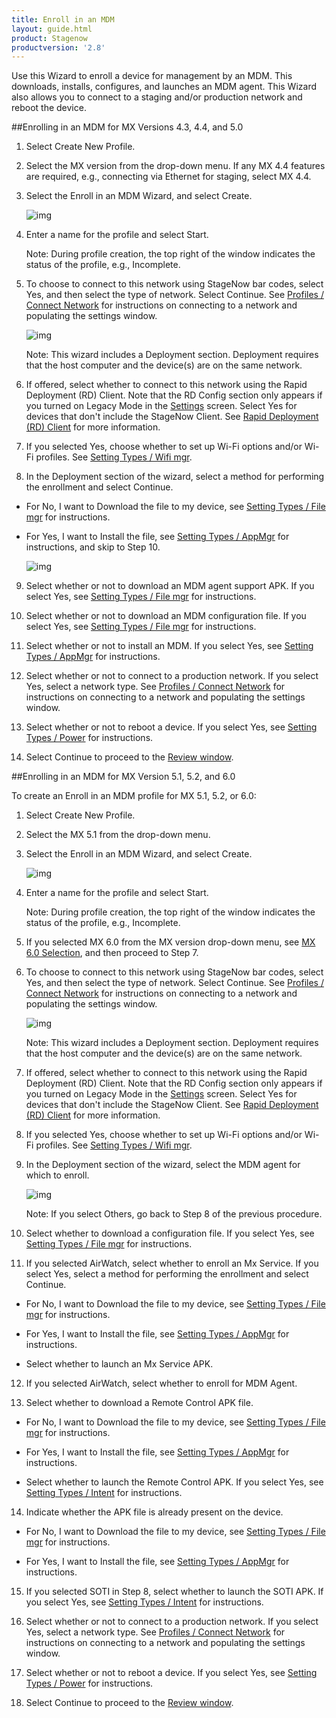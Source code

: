 ```yaml
---
title: Enroll in an MDM
layout: guide.html
product: Stagenow
productversion: '2.8'
---
```

Use this Wizard to enroll a device for management by an MDM.  This downloads, installs, configures, and launches an MDM agent.  This Wizard also allows you to connect to a staging and/or production network and reboot the device. 

##Enrolling in an MDM for MX Versions 4.3, 4.4, and 5.0

1. Select Create New Profile.

2. Select the MX version from the drop-down menu. If any MX 4.4 features are required, e.g., connecting via Ethernet for staging, select MX 4.4.

3. Select the Enroll in an MDM Wizard, and select Create.

    ![img](../../images/profiles/enrollmdm_name.jpg)

4. Enter a name for the profile and select Start.

    Note: During profile creation, the top right of the window indicates the status of the profile, e.g., Incomplete.

5. To choose to connect to this network using StageNow bar codes, select Yes, and then select the type of network. Select Continue. See [Profiles / Connect Network](../../Profiles/ConnectNetwork) for instructions on connecting to a network and populating the settings window.

    ![img](../../images/profiles/enrollmdm2.jpg)

    Note: This wizard includes a Deployment section. Deployment requires that the host computer and the device(s) are on the same network. 

6. If offered, select whether to connect to this network using the Rapid Deployment (RD) Client. Note that the RD Config section only appears if you turned on Legacy Mode in the [Settings](../../gettingstarted?Settings) screen. Select Yes for devices that don't include the StageNow Client. See [Rapid Deployment (RD) Client](../../stageclient?Rapid%20Deployment%20Client) for more information.

7. If you selected Yes, choose whether to set up Wi-Fi options and/or Wi-Fi profiles. See [Setting Types / Wifi mgr](../../csp/wifi).

8. In the Deployment section of the wizard, select a method for performing the enrollment and select Continue.
* For No, I want to Download the file to my device, see [Setting Types / File mgr](../../csp/file) for instructions.
* For Yes, I want to Install the file, see [Setting Types / AppMgr](../../csp/app) for instructions, and skip to Step 10.

    ![img](../../images/profiles/enrollmdm_method.jpg)

9. Select whether or not to download an MDM agent support APK. If you select Yes, see [Setting Types / File mgr](../../csp/file) for instructions. 

10. Select whether or not to download an MDM configuration file. If you select Yes, see [Setting Types / File mgr](../../csp/file) for instructions.

11. Select whether or not to install an MDM. If you select Yes, see [Setting Types / AppMgr](../../csp/app) for instructions.

12. Select whether or not to connect to a production network. If you select Yes, select a network type.  See [Profiles / Connect Network](../../Profiles/ConnectNetwork) for instructions on connecting to a network and populating the settings window.

13. Select whether or not to reboot a device. If you select Yes, see [Setting Types / Power](../../csp/power) for instructions.

14. Select Continue to proceed to the [Review window](../../stagingprofiles?Review).


##Enrolling in an MDM for MX Version 5.1, 5.2, and 6.0

To create an Enroll in an MDM profile for MX 5.1, 5.2, or 6.0:

1. Select Create New Profile.

2. Select the MX 5.1 from the drop-down menu. 

3. Select the Enroll in an MDM Wizard, and select Create.

    ![img](../../images/profiles/enrollmdm_name.jpg)

4. Enter a name for the profile and select Start.

    Note: During profile creation, the top right of the window indicates the status of the profile, e.g., Incomplete.

5. If you selected MX 6.0 from the MX version drop-down menu, see [MX 6.0 Selection](../../stagingprofiles?MX%206.0%20Selection), and then proceed to Step 7.

6. To choose to connect to this network using StageNow bar codes, select Yes, and then select the type of network. Select Continue. See [Profiles / Connect Network](../../Profiles/ConnectNetwork) for instructions on connecting to a network and populating the settings window.

    ![img](../../images/profiles/enrollmdm2.jpg)

    Note: This wizard includes a Deployment section. Deployment requires that the host computer and the device(s) are on the same network. 

7. If offered, select whether to connect to this network using the Rapid Deployment (RD) Client. Note that the RD Config section only appears if you turned on Legacy Mode in the [Settings](../../gettingstarted?Settings) screen. Select Yes for devices that don't include the StageNow Client. See [Rapid Deployment (RD) Client](../../stageclient?Rapid%20Deployment%20Client) for more information.

8. If you selected Yes, choose whether to set up Wi-Fi options and/or Wi-Fi profiles. See [Setting Types / Wifi mgr](../../csp/wifi).

9. In the Deployment section of the wizard, select the MDM agent for which to enroll.

    ![img](../../images/profiles/enrollmdm_agent.jpg)

    Note: If you select Others, go back to Step 8 of the previous procedure. 

10. Select whether to download a configuration file. If you select Yes, see [Setting Types / File mgr](../../csp/file) for instructions.

11. If you selected AirWatch, select whether to enroll an Mx Service. If you select Yes, select a method for performing the enrollment and select Continue.

* For No, I want to Download the file to my device, see [Setting Types / File mgr](../../csp/file) for instructions.

* For Yes, I want to Install the file, see [Setting Types / AppMgr](../../csp/app) for instructions.

* Select whether to launch an Mx Service APK.

12. If you selected AirWatch, select whether to enroll for MDM Agent. 

13. Select whether to download a Remote Control APK file.

* For No, I want to Download the file to my device, see [Setting Types / File mgr](../../csp/file) for instructions.

* For Yes, I want to Install the file, see [Setting Types / AppMgr](../../csp/app) for instructions.

* Select whether to launch the Remote Control APK. If you select Yes, see [Setting Types / Intent](../../csp/intent) for instructions.

14. Indicate whether the APK file is already present on the device.

* For No, I want to Download the file to my device, see [Setting Types / File mgr](../../csp/file) for instructions.

* For Yes, I want to Install the file, see [Setting Types / AppMgr](../../csp/app) for instructions.

15. If you selected SOTI in Step 8, select whether to launch the SOTI APK.  If you select Yes, see [Setting Types / Intent](../../csp/intent) for instructions.

16. Select whether or not to connect to a production network. If you select Yes, select a network type.  See [Profiles / Connect Network](../../Profiles/ConnectNetwork) for instructions on connecting to a network and populating the settings window.

17. Select whether or not to reboot a device. If you select Yes, see [Setting Types / Power](../../csp/power) for instructions.

18. Select Continue to proceed to the [Review window](../../stagingprofiles?Review).
